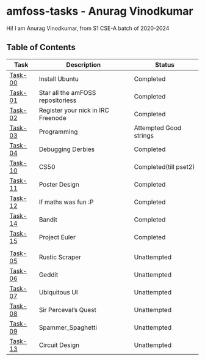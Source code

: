 # amfoss-tasks - Anurag Vinodkumar
Hi! I am Anurag Vinodkumar, from S1 CSE-A batch of 2020-2024

## Table of Contents


| Task | Description | Status |
| --- | --- | --- |
| <a href="https://github.com/Ragify/amfoss-tasks/tree/main/task-00">Task-00</a> | Install Ubuntu | Completed |
| <a href="https://github.com/Ragify/amfoss-tasks/tree/main/task-01">Task-01</a> | Star all the amFOSS repositoriess | Completed |
| <a href="https://github.com/Ragify/amfoss-tasks/tree/main/task-02">Task-02</a> | Register your nick in IRC Freenode | Completed | 
| <a href="https://github.com/Ragify/amfoss-tasks/tree/main/task-03">Task-03</a> | Programming | Attempted Good strings|
| <a href="https://github.com/Ragify/amfoss-tasks/tree/main/task-04">Task-04</a> | Debugging Derbies | Completed |
| <a href="https://github.com/Ragify/amfoss-tasks/tree/main/task-10">Task-10</a> | CS50 | Completed(till pset2) |
| <a href="https://github.com/Ragify/amfoss-tasks/tree/main/task-11">Task-11</a> | Poster Design | Completed |
| <a href="https://github.com/Ragify/amfoss-tasks/tree/main/task-12">Task-12</a> | If maths was fun :P | Completed |
| <a href="https://github.com/Ragify/amfoss-tasks/tree/main/task-14">Task-14</a> | Bandit | Completed |
| <a href="https://github.com/Ragify/amfoss-tasks/tree/main/task-15">Task-15</a> | Project Euler | Completed |
|  |  |  |
| <a href="https://github.com/Ragify/amfoss-tasks/tree/main/task-05">Task-05</a> | Rustic Scraper | Unattempted |
| <a href="https://github.com/Ragify/amfoss-tasks/tree/main/task-06">Task-06</a> | Geddit | Unattempted |
| <a href="https://github.com/Ragify/amfoss-tasks/tree/main/task-07">Task-07</a> | Ubiquitous UI | Unattempted |
| <a href="https://github.com/Ragify/amfoss-tasks/tree/main/task-08">Task-08</a> | Sir Perceval’s Quest | Unattempted |
| <a href="https://github.com/Ragify/amfoss-tasks/tree/main/task-09">Task-09</a> | Spammer_Spaghetti | Unattempted |
| <a href="https://github.com/Ragify/amfoss-tasks/tree/main/task-13">Task-13</a> | Circuit Design | Unattempted |
